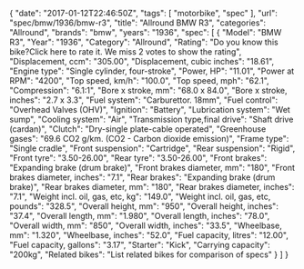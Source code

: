 {
    "date": "2017-01-12T22:46:50Z",
    "tags": [
        "motorbike",
        "spec"
    ],
    "url": "spec\/bmw\/1936\/bmw-r3",
    "title": "Allround BMW R3",
    "categories": "Allround",
    "brands": "bmw",
    "years": "1936",
    "spec": [
        {
            "Model": "BMW R3",
            "Year": "1936",
            "Category": "Allround",
            "Rating": "Do you know this bike?Click here to rate it. We miss 2 votes to show the rating",
            "Displacement, ccm": "305.00",
            "Displacement, cubic inches": "18.61",
            "Engine type": "Single cylinder, four-stroke",
            "Power, HP": "11.01",
            "Power at RPM": "4200",
            "Top speed, km\/h": "100.0",
            "Top speed, mph": "62.1",
            "Compression": "6.1:1",
            "Bore x stroke, mm": "68.0 x 84.0",
            "Bore x stroke, inches": "2.7 x 3.3",
            "Fuel system": "Carburettor. 18mm",
            "Fuel control": "Overhead Valves (OHV)",
            "Ignition": "Battery",
            "Lubrication system": "Wet sump",
            "Cooling system": "Air",
            "Transmission type,final drive": "Shaft drive (cardan)",
            "Clutch": "Dry-single plate-cable operated",
            "Greenhouse gases": "69.6 CO2 g\/km. (CO2 - Carbon dioxide emission)",
            "Frame type": "Single cradle",
            "Front suspension": "Cartridge",
            "Rear suspension": "Rigid",
            "Front tyre": "3.50-26.00",
            "Rear tyre": "3.50-26.00",
            "Front brakes": "Expanding brake (drum brake)",
            "Front brakes diameter, mm": "180",
            "Front brakes diameter, inches": "7.1",
            "Rear brakes": "Expanding brake (drum brake)",
            "Rear brakes diameter, mm": "180",
            "Rear brakes diameter, inches": "7.1",
            "Weight incl. oil, gas, etc, kg": "149.0",
            "Weight incl. oil, gas, etc, pounds": "328.5",
            "Overall height, mm": "950",
            "Overall height, inches": "37.4",
            "Overall length, mm": "1.980",
            "Overall length, inches": "78.0",
            "Overall width, mm": "850",
            "Overall width, inches": "33.5",
            "Wheelbase, mm": "1.320",
            "Wheelbase, inches": "52.0",
            "Fuel capacity, litres": "12.00",
            "Fuel capacity, gallons": "3.17",
            "Starter": "Kick",
            "Carrying capacity": "200kg",
            "Related bikes": "List related bikes for comparison of specs"
        }
    ]
}